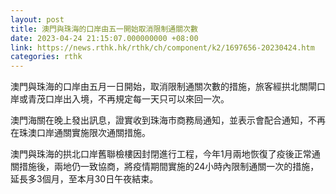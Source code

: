 ```yaml
---
layout: post
title: 澳門與珠海的口岸由五一開始取消限制通關次數
date: 2023-04-24 21:15:07.000000000 +08:00
link: https://news.rthk.hk/rthk/ch/component/k2/1697656-20230424.htm
categories: rthk
---
```


澳門與珠海的口岸由五月一日開始，取消限制通關次數的措施，旅客經拱北關閘口岸或青茂口岸出入境，不再規定每一天只可以來回一次。

澳門海關在晚上發出訊息，證實收到珠海市商務局通知，並表示會配合通知，不再在珠澳口岸通關實施限次通關措施。

澳門與珠海的拱北口岸舊聯檢樓因封閉進行工程，今年1月兩地恢復了疫後正常通關措施後，兩地仍一致協商，將疫情期間實施的24小時內限制通關一次的措施，延長多3個月，至本月30日午夜結束。
